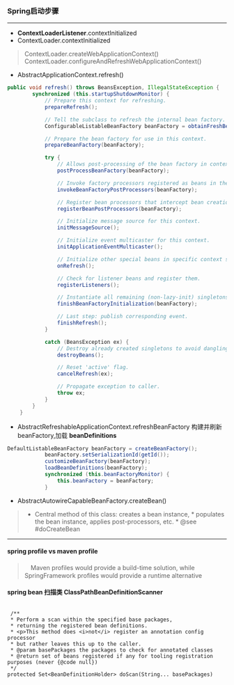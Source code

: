 ### Spring启动步骤
----
- **ContextLoaderListener**.contextInitialized
- ContextLoader.contextInitialized
> ContextLoader.createWebApplicationContext()
> ContextLoader.configureAndRefreshWebApplicationContext()

- AbstractApplicationContext.refresh()
```Java
public void refresh() throws BeansException, IllegalStateException {
		synchronized (this.startupShutdownMonitor) {
			// Prepare this context for refreshing.
			prepareRefresh();

			// Tell the subclass to refresh the internal bean factory.
			ConfigurableListableBeanFactory beanFactory = obtainFreshBeanFactory();

			// Prepare the bean factory for use in this context.
			prepareBeanFactory(beanFactory);

			try {
				// Allows post-processing of the bean factory in context subclasses.
				postProcessBeanFactory(beanFactory);

				// Invoke factory processors registered as beans in the context.
				invokeBeanFactoryPostProcessors(beanFactory);

				// Register bean processors that intercept bean creation.
				registerBeanPostProcessors(beanFactory);

				// Initialize message source for this context.
				initMessageSource();

				// Initialize event multicaster for this context.
				initApplicationEventMulticaster();

				// Initialize other special beans in specific context subclasses.
				onRefresh();

				// Check for listener beans and register them.
				registerListeners();

				// Instantiate all remaining (non-lazy-init) singletons.
				finishBeanFactoryInitialization(beanFactory);

				// Last step: publish corresponding event.
				finishRefresh();
			}

			catch (BeansException ex) {
				// Destroy already created singletons to avoid dangling resources.
				destroyBeans();

				// Reset 'active' flag.
				cancelRefresh(ex);

				// Propagate exception to caller.
				throw ex;
			}
		}
	}
```
- AbstractRefreshableApplicationContext.refreshBeanFactory 构建并刷新 beanFactory,加载 **beanDefinitions**
```java
DefaultListableBeanFactory beanFactory = createBeanFactory();
			beanFactory.setSerializationId(getId());
			customizeBeanFactory(beanFactory);
			loadBeanDefinitions(beanFactory);
			synchronized (this.beanFactoryMonitor) {
				this.beanFactory = beanFactory;
			}
```
- AbstractAutowireCapableBeanFactory.createBean()
>    * Central method of this class: creates a bean instance,
	 * populates the bean instance, applies post-processors, etc.
	 * @see #doCreateBean
***
#### spring profile vs maven profile
>　Maven profiles would provide a build-time solution, while SpringFramework profiles would provide a runtime alternative

####  spring bean 扫描类 ClassPathBeanDefinitionScanner
> ```java
	 /**
     * Perform a scan within the specified base packages,
	 * returning the registered bean definitions.
	 * <p>This method does <i>not</i> register an annotation config processor
	 * but rather leaves this up to the caller.
	 * @param basePackages the packages to check for annotated classes
	 * @return set of beans registered if any for tooling registration purposes (never {@code null})
	 */
	protected Set<BeanDefinitionHolder> doScan(String... basePackages)
```